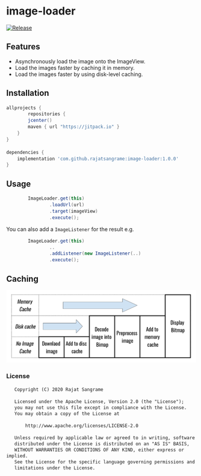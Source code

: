 # image-loader
[![Release](https://jitpack.io/v/rajatsangrame/ImagesSubRedditViewer.svg)](https://jitpack.io/#rajatsangrame/ImagesSubRedditViewer)

## Features
 * Asynchronously load the image onto the ImageView.
 * Load the images faster by caching it in memory.
 * Load the images faster by using disk-level caching.

## Installation

```groovy
allprojects {
        repositories {
        jcenter()
        maven { url "https://jitpack.io" }
    }
}

dependencies {
    implementation 'com.github.rajatsangrame:image-loader:1.0.0'
}
```

## Usage

```java
        ImageLoader.get(this)
                .loadUrl(url)
                .target(imageView)
                .execute();
```

You can also add a `ImageListener` for the result e.g.

```java
        ImageLoader.get(this)
                ..
                .addListener(new ImageListener(..)
                .execute();
```

## Caching
<img src="cache.png">


### License

```
   Copyright (C) 2020 Rajat Sangrame

   Licensed under the Apache License, Version 2.0 (the "License");
   you may not use this file except in compliance with the License.
   You may obtain a copy of the License at

       http://www.apache.org/licenses/LICENSE-2.0

   Unless required by applicable law or agreed to in writing, software
   distributed under the License is distributed on an "AS IS" BASIS,
   WITHOUT WARRANTIES OR CONDITIONS OF ANY KIND, either express or implied.
   See the License for the specific language governing permissions and
   limitations under the License.
```






